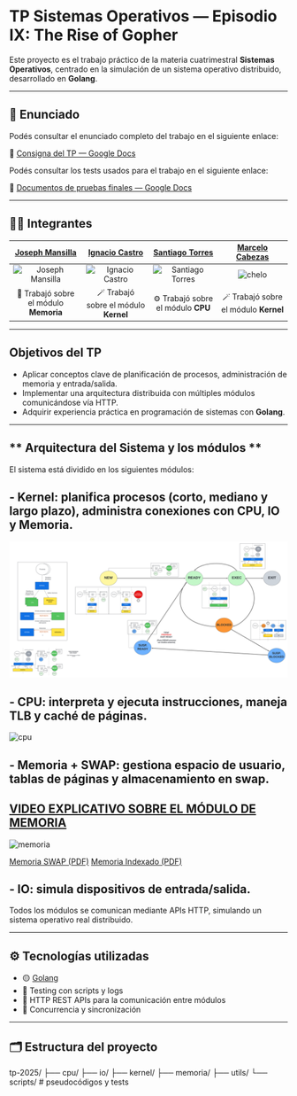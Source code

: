 # TP Sistemas Operativos — Episodio IX: The Rise of Gopher

Este proyecto es el trabajo práctico de la materia cuatrimestral **Sistemas Operativos**, centrado en la simulación de un sistema operativo distribuido, desarrollado en **Golang**.

---

## 📄 Enunciado

Podés consultar el enunciado completo del trabajo en el siguiente enlace:  

🔗 [Consigna del TP — Google Docs](https://docs.google.com/document/d/1zoFRoBn9QAfYSr0tITsL3PD6DtPzO2sq9AtvE8NGrkc/edit?usp=sharing)

Podés consultar los tests usados para el trabajo en el siguiente enlace:

🔗 [Documentos de pruebas finales — Google Docs](https://docs.google.com/document/d/13XPliZvUBtYjaRfuVUGHWbYX8LBs8s3TDdaDa9MFr_I/edit?usp=sharing)

---

## 👨‍💻 Integrantes

| [Joseph Mansilla](https://github.com/josephmansilla) | [Ignacio Castro](https://github.com/nacho-castro) | [Santiago Torres](https://github.com/SantiagoTorres24) | [Marcelo Cabezas](https://github.com/Marcelocabezasflores)
|:--:|:--:|:--:|:--:|
| <img src="https://avatars.githubusercontent.com/u/162230766?s=400&u=6ac208c05e9fedd414fefc12db5c38efe1c6fcd8&v=4" alt="Joseph Mansilla" width="76" height="76"> | <img src="https://avatars.githubusercontent.com/u/116680164?v=4" alt="Ignacio Castro" width="76" height="76"> | <img src="https://avatars.githubusercontent.com/u/135065796?v=4" alt="Santiago Torres" width="76" height="76"> | <img src="https://avatars.githubusercontent.com/u/143379325?v=4" alt="chelo" width="76" height="76"> |
| 🧠 Trabajó sobre el módulo **Memoria** | 🪄 Trabajó sobre el módulo **Kernel** | ⚙️ Trabajó sobre el módulo **CPU** | 🪄 Trabajó sobre el módulo **Kernel** |

---

## Objetivos del TP

- Aplicar conceptos clave de planificación de procesos, administración de memoria y entrada/salida.
- Implementar una arquitectura distribuida con múltiples módulos comunicándose vía HTTP.
- Adquirir experiencia práctica en programación de sistemas con **Golang**.

---

## ** Arquitectura del Sistema y los módulos  **

El sistema está dividido en los siguientes módulos:

## - **Kernel:** planifica procesos (corto, mediano y largo plazo), administra conexiones con CPU, IO y Memoria.

![Kernel](kernel/resources/SO%202025%20KERNEL.png)

## - **CPU:** interpreta y ejecuta instrucciones, maneja TLB y caché de páginas.

<img width="972" height="594" alt="cpu" src="https://github.com/user-attachments/assets/12549952-9880-4002-b52f-1d5a6f09aae4" />

## - **Memoria + SWAP:** gestiona espacio de usuario, tablas de páginas y almacenamiento en swap.

## [VIDEO EXPLICATIVO SOBRE EL MÓDULO DE MEMORIA](https://youtu.be/twMAzy64x6Q)
<img width="1999" height="1317" alt="memoria" src="https://github.com/user-attachments/assets/510d91e1-75e2-4f57-b65b-0c271f96964d" />

[Memoria SWAP (PDF)](memoria/resources/Memoria+SWAP.pdf)
[Memoria Indexado (PDF)](memoria/resources/indexado.pdf)

## - **IO:** simula dispositivos de entrada/salida.

Todos los módulos se comunican mediante APIs HTTP, simulando un sistema operativo real distribuido.

---

## ⚙️ Tecnologías utilizadas

- 🟡 [Golang](https://go.dev/)
- 🧪 Testing con scripts y logs
- 🔌 HTTP REST APIs para la comunicación entre módulos
- 🧵 Concurrencia y sincronización

---

## 🗂 Estructura del proyecto

tp-2025/
├── cpu/
├── io/
├── kernel/
├── memoria/
├── utils/
└── scripts/ # pseudocódigos y tests



